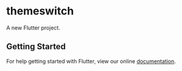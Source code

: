 # themeswitch

A new Flutter project.

## Getting Started

For help getting started with Flutter, view our online
[documentation](https://flutter.io/).
